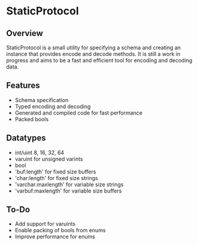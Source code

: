 # StaticProtocol

## Overview
StaticProtocol is a small utility for specifying a schema and creating an instance that provides encode and decode methods. It is still a work in progress and aims to be a fast and efficient tool for encoding and decoding data.

## Features
- Schema specification
- Typed encoding and decoding
- Generated and compiled code for fast performance
- Packed bools

## Datatypes
- int/uint 8, 16, 32, 64
- varuint for unsigned varints
- bool
- 'buf:length' for fixed size buffers
- 'char:length' for fixed size strings
- 'varchar:maxlength' for variable size strings
- 'varbuf:maxlength' for variable size buffers

## To-Do
- Add support for varuints
- Enable packing of bools from enums
- Improve performance for enums